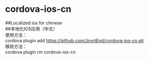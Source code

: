 # cordova-ios-cn
##Localized ios for chinese  
##本地化IOS应用（中文）  
使用方法：  
cordova plugin add https://github.com/JrontEnd/cordova-ios-cn.git  
移除方法：  
cordova plugin rm cordova-ios-cn  
